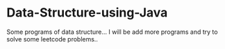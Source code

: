 # Data-Structure-using-Java

Some programs of data structure... I will be add more programs and try to solve some leetcode problems..
